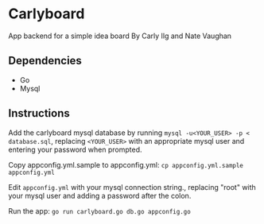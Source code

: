 # Carlyboard

App backend for a simple idea board 
By Carly Ilg and Nate Vaughan

## Dependencies

 - Go 
 - Mysql

## Instructions

Add the carlyboard mysql database by running `mysql -u<YOUR_USER> -p < database.sql`, replacing `<YOUR_USER>` with an appropriate mysql user and entering your password when prompted.

Copy appconfig.yml.sample to appconfig.yml:
`cp appconfig.yml.sample appconfig.yml`

Edit `appconfig.yml` with your mysql connection string., replacing "root" with your mysql user and adding a password after the colon.

Run the app:
`go run carlyboard.go db.go appconfig.go`

